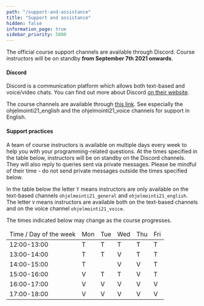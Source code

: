 ```yaml
---
path: "/support-and-assistance"
title: "Support and assistance"
hidden: false
information_page: true
sidebar_priority: 5000
---
```


The official course support channels are available through Discord. Course instructors will be on standby **from September 7th 2021 onwards**.

#### Discord

Discord is a communication platform which allows both text-based and voice/video chats. You can find out more about Discord [on their website](https://discord.com/).

The course channels are available through [this link](https://study.cs.helsinki.fi/discord/join/ohjelmointi21). See especially the ohjelmointi21_english and the ohjelmointi21_voice channels for support in English.

#### Support practices

A team of course instructors is available on multiple days every week to help you with your programming-related questions. At the times specified in the table below, instructors will be on standby on the Discord channels. They will also reply to queries sent via private messages. Please be mindful of their time - do not send private messages outside the times specified below.

In the table below the letter `T` means instructors are only available on the text-based channels `ohjelmointi21_general` and `ohjelmointi21_english`. The letter `V` means instructors are available both on the text-based channels and on the voice channel `ohjelmointi21_voice`.

<notice>The times indicated below may change as the course progresses.</notice>

<table>
  <thead>
    <tr>
      <td>Time / Day of the week</td>
      <td>Mon</td>
      <td>Tue</td>
      <td>Wed</td>
      <td>Thu</td>
      <td>Fri</td>
    </tr>
  </th>
  <tbody>
    <tr>
      <td>12:00-13:00</td>
      <td>T</td>
      <td>T</td>
      <td>T</td>
      <td>T</td>
      <td>T</td>
    </tr>
    <tr>
      <td>13:00-14:00</td>
      <td>T</td>
      <td>T</td>
      <td>V</td>
      <td>T</td>
      <td>T</td>
    </tr>
    <tr>
      <td>14:00-15:00</td>
      <td>T</td>
      <td></td>
      <td>V</td>
      <td>V</td>
      <td>T</td>
    </tr>
    <tr>
      <td>15:00-16:00</td>
      <td>V</td>
      <td>T</td>
      <td>T</td>
      <td>V</td>
      <td>T</td>
    </tr>
    <tr>
      <td>16:00-17:00</td>
      <td>V</td>
      <td>V</td>
      <td>V</td>
      <td>V</td>
      <td>V</td>
    </tr>
    <tr>
      <td>17:00-18:00</td>
      <td>V</td>
      <td>V</td>
      <td>V</td>
      <td>V</td>
      <td>V</td>
    </tr>
  </tbody>
</table>
